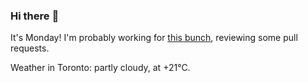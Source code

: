 ### Hi there :wave:

It's Monday! I'm probably working for [this bunch](https://github.com/kohofinancial), reviewing some pull requests.

Weather in Toronto: partly cloudy, at +21°C.
